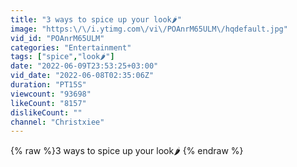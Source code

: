 ```yaml
---
title: "3 ways to spice up your look🌶"
image: "https:\/\/i.ytimg.com\/vi\/POAnrM65ULM\/hqdefault.jpg"
vid_id: "POAnrM65ULM"
categories: "Entertainment"
tags: ["spice","look🌶"]
date: "2022-06-09T23:53:25+03:00"
vid_date: "2022-06-08T02:35:06Z"
duration: "PT15S"
viewcount: "93698"
likeCount: "8157"
dislikeCount: ""
channel: "Christxiee"
---
```

{% raw %}3 ways to spice up your look🌶 {% endraw %}

